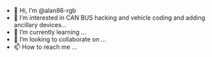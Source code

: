 - 👋 Hi, I’m @alan86-rgb
- 👀 I’m interested in CAN BUS hacking and vehicle coding and adding ancillary devices...
- 🌱 I’m currently learning ...
- 💞️ I’m looking to collaborate on ...
- 📫 How to reach me ...

<!---
alan86-rgb/alan86-rgb is a ✨ special ✨ repository because its `README.md` (this file) appears on your GitHub profile.
You can click the Preview link to take a look at your changes.
--->
